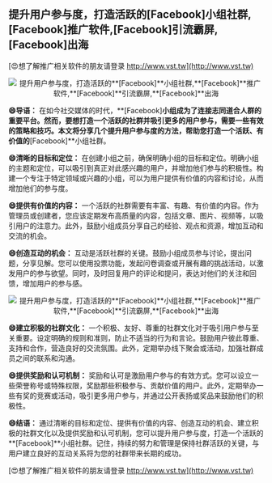 ## **提升用户参与度，打造活跃的**[Facebook]**小组社群,**[Facebook]**推广软件,**[Facebook]**引流霸屏,**[Facebook]**出海**

[😍想了解推广相关软件的朋友请登录 http://www.vst.tw](http://www.vst.tw)

 <center><img src="https://vst.tw/MP4/tuiguang/png/4.png" alt="提升用户参与度，打造活跃的**[Facebook]**小组社群,**[Facebook]**推广软件,**[Facebook]**引流霸屏,**[Facebook]**出海"></center>

**😄导语：**
在如今社交媒体的时代，**[Facebook]**小组成为了连接志同道合人群的重要平台。然而，要想打造一个活跃的社群并吸引更多的用户参与，需要一些有效的策略和技巧。本文将分享几个提升用户参与度的方法，帮助您打造一个活跃、有价值的**[Facebook]**小组社群。

**😄清晰的目标和定位：**
在创建小组之前，确保明确小组的目标和定位。明确小组的主题和定位，可以吸引到真正对此感兴趣的用户，并增加他们参与的积极性。构建一个专注于特定领域或兴趣的小组，可以为用户提供有价值的内容和讨论，从而增加他们的参与度。

**😄提供有价值的内容：**
一个活跃的社群需要有丰富、有趣、有价值的内容。作为管理员或创建者，您应该定期发布高质量的内容，包括文章、图片、视频等，以吸引用户的注意力。此外，鼓励小组成员分享自己的经验、观点和资源，增加互动和交流的机会。

**😄创造互动的机会：**
互动是活跃社群的关键。鼓励小组成员参与讨论，提出问题，分享见解。您可以使用投票功能，发起问卷调查或开展有趣的挑战活动，以激发用户的参与欲望。同时，及时回复用户的评论和提问，表达对他们的关注和回馈，增加用户的参与感。

 <center><img src="https://vst.tw/MP4/tuiguang/png/6.png" alt="提升用户参与度，打造活跃的**[Facebook]**小组社群,**[Facebook]**推广软件,**[Facebook]**引流霸屏,**[Facebook]**出海"></center>

**😄建立积极的社群文化：**
一个积极、友好、尊重的社群文化对于吸引用户参与至关重要。设定明确的规则和准则，防止不适当的行为和言论。鼓励用户彼此尊重、支持和合作，营造良好的交流氛围。此外，定期举办线下聚会或活动，加强社群成员之间的联系和沟通。

**😄提供奖励和认可机制：**
奖励和认可是激励用户参与的有效方式。您可以设立一些荣誉称号或特殊权限，奖励那些积极参与、贡献价值的用户。此外，定期举办一些有奖的竞赛或活动，吸引更多用户参与，并通过公开表扬或奖品来鼓励他们的积极性。

**😄结语：**
通过清晰的目标和定位、提供有价值的内容、创造互动的机会、建立积极的社群文化以及提供奖励和认可机制，您可以提升用户参与度，打造一个活跃的**[Facebook]**小组社群。记住，持续的努力和管理是保持社群活跃的关键，与用户建立良好的互动关系将为您的社群带来长期的成功。

[😍想了解推广相关软件的朋友请登录 http://www.vst.tw](http://www.vst.tw)



